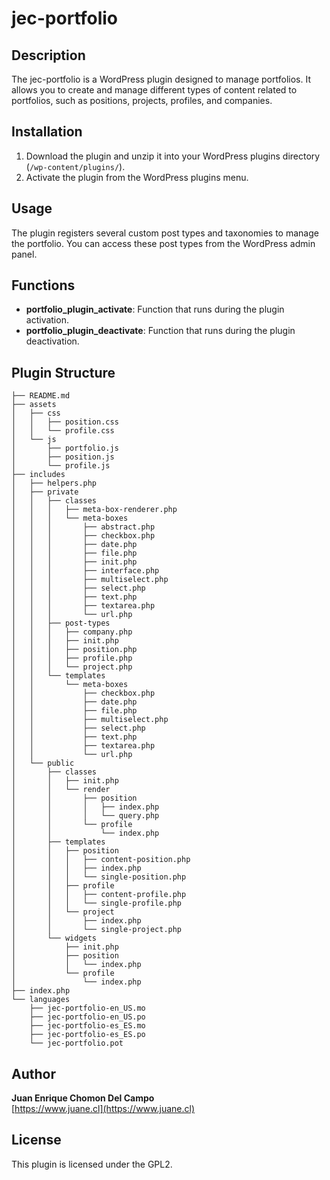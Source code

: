 # jec-portfolio

## Description

The jec-portfolio is a WordPress plugin designed to manage portfolios. It allows you to create and manage different types of content related to portfolios, such as positions, projects, profiles, and companies.

## Installation

1. Download the plugin and unzip it into your WordPress plugins directory (`/wp-content/plugins/`).
2. Activate the plugin from the WordPress plugins menu.

## Usage

The plugin registers several custom post types and taxonomies to manage the portfolio. You can access these post types from the WordPress admin panel.

## Functions

- **portfolio_plugin_activate**: Function that runs during the plugin activation.
- **portfolio_plugin_deactivate**: Function that runs during the plugin deactivation.

## Plugin Structure
```
├── README.md
├── assets
│   ├── css
│   │   ├── position.css
│   │   └── profile.css
│   └── js
│       ├── portfolio.js
│       ├── position.js
│       └── profile.js
├── includes
│   ├── helpers.php
│   ├── private
│   │   ├── classes
│   │   │   ├── meta-box-renderer.php
│   │   │   └── meta-boxes
│   │   │       ├── abstract.php
│   │   │       ├── checkbox.php
│   │   │       ├── date.php
│   │   │       ├── file.php
│   │   │       ├── init.php
│   │   │       ├── interface.php
│   │   │       ├── multiselect.php
│   │   │       ├── select.php
│   │   │       ├── text.php
│   │   │       ├── textarea.php
│   │   │       └── url.php
│   │   ├── post-types
│   │   │   ├── company.php
│   │   │   ├── init.php
│   │   │   ├── position.php
│   │   │   ├── profile.php
│   │   │   └── project.php
│   │   └── templates
│   │       └── meta-boxes
│   │           ├── checkbox.php
│   │           ├── date.php
│   │           ├── file.php
│   │           ├── multiselect.php
│   │           ├── select.php
│   │           ├── text.php
│   │           ├── textarea.php
│   │           └── url.php
│   └── public
│       ├── classes
│       │   ├── init.php
│       │   └── render
│       │       ├── position
│       │       │   ├── index.php
│       │       │   └── query.php
│       │       └── profile
│       │           └── index.php
│       ├── templates
│       │   ├── position
│       │   │   ├── content-position.php
│       │   │   ├── index.php
│       │   │   └── single-position.php
│       │   ├── profile
│       │   │   ├── content-profile.php
│       │   │   └── single-profile.php
│       │   └── project
│       │       ├── index.php
│       │       └── single-project.php
│       └── widgets
│           ├── init.php
│           ├── position
│           │   └── index.php
│           └── profile
│               └── index.php
├── index.php
└── languages
    ├── jec-portfolio-en_US.mo
    ├── jec-portfolio-en_US.po
    ├── jec-portfolio-es_ES.mo
    ├── jec-portfolio-es_ES.po
    └── jec-portfolio.pot
```

## Author

**Juan Enrique Chomon Del Campo**  
[https://www.juane.cl](https://www.juane.cl)

## License

This plugin is licensed under the GPL2.
